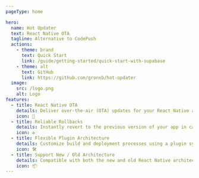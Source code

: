 ```yaml
---
pageType: home

hero:
  name: Hot Updater
  text: React Native OTA
  tagline: Alternative to CodePush
  actions:
    - theme: brand
      text: Quick Start
      link: /guide/getting-started/quick-start-with-supabase
    - theme: alt
      text: GitHub
      link: https://github.com/gronxb/hot-updater
  image:
    src: /logo.png
    alt: Logo
features:
  - title: React Native OTA
    details: Deliver over-the-air (OTA) updates for your React Native apps without needing App Store or Google Play submissions.
    icon: 🚀
  - title: Reliable Rollbacks
    details: Instantly revert to the previous version of your app in case of issues, ensuring stability for your users.
    icon: ♻️
  - title: Flexible Plugin Architecture
    details: Customize build and deployment processes using a plugin system that supports integration with various platforms.
    icon: 🛠️
  - title: Support New / Old Architecture
    details: Compatible with both the new and old React Native architectures, offering maximum flexibility for your projects
    icon: 📦
---
```

